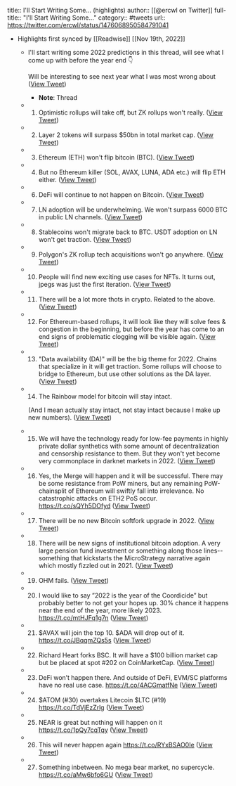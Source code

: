 title:: I'll Start Writing Some... (highlights)
author:: [[@ercwl on Twitter]]
full-title:: "I'll Start Writing Some..."
category:: #tweets
url:: https://twitter.com/ercwl/status/1476068950584791041

- Highlights first synced by [[Readwise]] [[Nov 19th, 2022]]
	- I'll start writing some 2022 predictions in this thread, will see what I come up with before the year end 👇 
	  
	  Will be interesting to see next year what I was most wrong about ([View Tweet](https://twitter.com/ercwl/status/1476068950584791041))
		- **Note**: Thread
	- 1. Optimistic rollups will take off, but ZK rollups won't really. ([View Tweet](https://twitter.com/ercwl/status/1476069383227293698))
	- 2. Layer 2 tokens will surpass $50bn in total market cap. ([View Tweet](https://twitter.com/ercwl/status/1476069590891483139))
	- 3. Ethereum (ETH) won't flip bitcoin (BTC). ([View Tweet](https://twitter.com/ercwl/status/1476069772785819649))
	- 4. But no Ethereum killer (SOL, AVAX, LUNA, ADA etc.) will flip ETH either. ([View Tweet](https://twitter.com/ercwl/status/1476070086008098819))
	- 6. DeFi will continue to not happen on Bitcoin. ([View Tweet](https://twitter.com/ercwl/status/1476070410433318914))
	- 7. LN adoption will be underwhelming. We won't surpass 6000 BTC in public LN channels. ([View Tweet](https://twitter.com/ercwl/status/1476070788684029953))
	- 8. Stablecoins won't migrate back to BTC. USDT adoption on LN won't get traction. ([View Tweet](https://twitter.com/ercwl/status/1476071141504598017))
	- 9. Polygon's ZK rollup tech acquisitions won't go anywhere. ([View Tweet](https://twitter.com/ercwl/status/1476071328402878467))
	- 10. People will find new exciting use cases for NFTs. It turns out, jpegs was just the first iteration. ([View Tweet](https://twitter.com/ercwl/status/1476071539388866562))
	- 11. There will be a lot more thots in crypto. Related to the above. ([View Tweet](https://twitter.com/ercwl/status/1476071839789166594))
	- 12. For Ethereum-based rollups, it will look like they will solve fees & congestion in the beginning, but before the year has come to an end signs of problematic clogging will be visible again. ([View Tweet](https://twitter.com/ercwl/status/1476073021236555779))
	- 13. "Data availability (DA)" will be the big theme for 2022. Chains that specialize in it will get traction. Some rollups will choose to bridge to Ethereum, but use other solutions as the DA layer. ([View Tweet](https://twitter.com/ercwl/status/1476073134142939141))
	- 14. The Rainbow model for bitcoin will stay intact.
	  
	  (And I mean actually stay intact, not stay intact because I make up new numbers). ([View Tweet](https://twitter.com/ercwl/status/1476073537966325764))
	- 15. We will have the technology ready for low-fee payments in highly private dollar synthetics with some amount of decentralization and censorship resistance to them. But they won't yet become very commonplace in darknet markets in 2022. ([View Tweet](https://twitter.com/ercwl/status/1476074189740294145))
	- 16. Yes, the Merge will happen and it will be successful. There may be some resistance from PoW miners, but any remaining PoW-chainsplit of Ethereum will swiftly fall into irrelevance. No catastrophic attacks on ETH2 PoS occur. https://t.co/sQYh5DOfyd ([View Tweet](https://twitter.com/ercwl/status/1476075137032151041))
	- 17. There will be no new Bitcoin softfork upgrade in 2022. ([View Tweet](https://twitter.com/ercwl/status/1476079489008427010))
	- 18. There will be new signs of institutional bitcoin adoption. A very large pension fund investment or something along those lines--something that kickstarts the MicroStrategy narrative again which mostly fizzled out in 2021. ([View Tweet](https://twitter.com/ercwl/status/1476080167957282823))
	- 19. OHM fails. ([View Tweet](https://twitter.com/ercwl/status/1476090256395018245))
	- 20. I would like to say ”2022 is the year of the Coordicide” but probably better to not get your hopes up. 30% chance it happens near the end of the year, more likely 2023. https://t.co/mtHJFq1g7n ([View Tweet](https://twitter.com/ercwl/status/1476113446634676228))
	- 21. $AVAX will join the top 10. $ADA will drop out of it. https://t.co/JBqqmZQs5s ([View Tweet](https://twitter.com/ercwl/status/1476115826898092036))
	- 22. Richard Heart forks BSC. It will have a $100 billion market cap but be placed at spot #202 on CoinMarketCap. ([View Tweet](https://twitter.com/ercwl/status/1476117963535228930))
	- 23. DeFi won’t happen there. And outside of DeFi, EVM/SC platforms have no real use case. https://t.co/4ACGmatfNe ([View Tweet](https://twitter.com/ercwl/status/1476119226607931403))
	- 24. $ATOM (#30) overtakes Litecoin $LTC (#19) https://t.co/TdVjEzZrlg ([View Tweet](https://twitter.com/ercwl/status/1476120551404015621))
	- 25. NEAR is great but nothing will happen on it https://t.co/1pQy7cqTqy ([View Tweet](https://twitter.com/ercwl/status/1476120855197405193))
	- 26. This will never happen again https://t.co/RYxBSAO0Ie ([View Tweet](https://twitter.com/ercwl/status/1476121072957378562))
	- 27. Something inbetween. No mega bear market, no supercycle. https://t.co/aMw6bfo6GU ([View Tweet](https://twitter.com/ercwl/status/1476123425114660865))